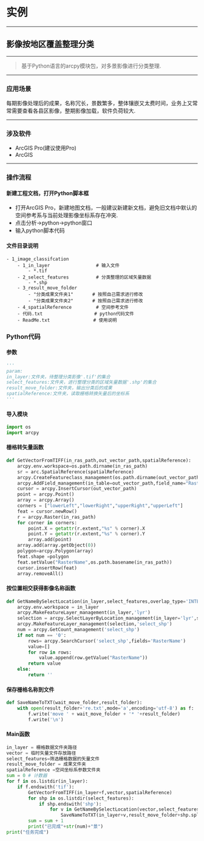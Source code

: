# 实例

------------------------

## 影像按地区覆盖整理分类

-----------------------

> 基于Python语言的arcpy模块包，对多景影像进行分类整理.

----------------

### 应用场景

每期影像处理后的成果，名称冗长，景数繁多，整体镶嵌又太费时间，业务上又常常需要查看各县区影像，整期影像加载，软件负荷较大.

--------------

### 涉及软件

- ArcGIS Pro(建议使用Pro)
- ArcGIS

--------------------

### 操作流程

#### 新建工程文档，打开Python脚本框

- 打开ArcGIS Pro，新建地图文档，一般建议新建新文档，避免旧文档中默认的空间参考系与当前处理影像坐标系存在冲突.
- 点击分析→python→python窗口
- 输入python脚本代码

#### 文件目录说明

```menu
- 1_image_classifcation
    - 1_in_layer                 # 输入文件
        - *.tif
    - 2_select_features          # 分类整理的区域矢量数据
        - *.shp
    - 3_result_move_folder
        - "分类成果文件夹1"       # 按照自己需求进行修改 
        - "分类成果文件夹2"       # 按照自己需求进行修改
    - 4_spatialReference         # 空间参考文件
    - 代码.txt                   # python代码文件
    - ReadMe.txt                # 使用说明
```

### Python代码

#### 参数

```python
''' 
param:
in_layer:文件夹，待整理分类影像'.tif'的集合
select_features:文件夹，进行整理分类的区域矢量数据'.shp'的集合
result_move_folder:文件夹，输出分类后的成果
spatialReference:文件夹，读取栅格转换矢量后的坐标系
'''
```

#### 导入模块
```python
import os
import arcpy
```

#### 栅格转矢量函数
```python
def GetVectorFromTIFF(in_ras_path,out_vector_path,spatialReference):
    arcpy.env.workspace=os.path.dirname(in_ras_path)
    sr = arc.SpatialReference(spatialReference)
    arcpy.CreateFeatureclass_management(os.path.dirname(out_vector_path),os.path.basename(out_vector_path),geometry_type="POLYGON",spatial_reference=sr)
    arcpy.AddField_management(in_table=out_vector_path,field_name="RasterName",field_type="TEXT",field_length=200)
    cursor = arcpy.InsertCursor(out_vector_path)
    point = arcpy.Point()
    array = arcpy.Array()
    corners = ["lowerLeft","lowerRight","upperRight","upperLeft"]
    feat = cursor.newRow()
    r = arcpy.Raster(in_ras_path)
    for corner in corners:
        point.X = getattr(r.extent,"%s" % corner).X
        point.Y = getattr(r.extent,"%s" % corner).Y
        array.add(point)
    array.add(array.getObject(0))
    polygon=arcpy.Polygon(array)
    feat.shape =polygon
    feat.setValue("RasterName",os.path.basename(in_ras_path))
    cursor.insertRow(feat)
    array.removeAll()
```

#### 按位置相交获得影像名称函数

```python
def GetNameBySelectLocation(in_layer,select_features,overlap_type='INTERSECT',selection_type='NEW_SELECTION'):
    arcpy.env.workspace = in_layer
    arcpy.MakeFeatureLayer_management(in_layer,'lyr')
    selection = arcpy.SelectLayerByLocation_management(in_layer='lyr',select_features=select_features,overlap_type=overlap_type,selection_type=selection_type)
    arcpy.MakeFeatureLayer_management(selection,'select_shp')
    num = arcpy.GetCount_management('select_shp')
    if not num == '0':
        rows= arcpy.SearchCursor('select_shp',fields='RasterName')
        value=[]
        for row in rows:
            value.append(row.getValue("RasterName"))
        return value
    else:
        return ''
```

#### 保存栅格名称到文件
```python
def SaveNameToTXT(wait_move_folder,result_folder):
    with open(result_folder+'re.txt',mode='a',encoding='utf-8') as f:
        f.write('move ' + wait_move_folder + '* '+result_folder)
        f.write('\n')
```
#### Main函数
```python
in_layer = 栅格数据文件夹路径
vector = 临时矢量文件存放路径
select_features=筛选栅格数据的矢量文件
result_move_folder = 成果文件夹
spatialReference =空间坐标系参数文件夹
sum = 0 # 计数器
for f in os.listdir(in_layer):
    if f.endswith('tif'):
        GetVectorFromTIFF(in_layer+f,vector,spatialReference)
        for shp in os.listdir(select_features):
            if shp.endswith('shp'):
                for v in GetNameBySelectLocation(vector,select_features+shp):
                    SaveNameToTXT(in_layer+v,result_move_folder+shp.split('.')[0][0:3]+'\\')
        sum = sum + 1
        print("已完成"+str(num)+"景")
print("任务完成")
```